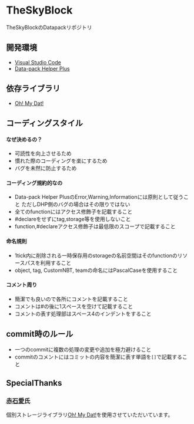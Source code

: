 # TheSkyBlock
TheSkyBlockのDatapackリポジトリ


## 開発環境
* [Visual Studio Code](https://azure.microsoft.com/ja-jp/products/visual-studio-code/)
* [Data-pack Helper Plus](https://github.com/SPGoding/datapack-language-server)


## 依存ライブラリ
* [Oh! My Dat!](https://github.com/Ai-Akaishi/OhMyDat)


## コーディングスタイル
#### なぜ決めるの？
* 可読性を向上させるため
* 慣れた際のコーディングを楽にするため
* バグを未然に防止するため

#### コーディング規約的なの
* Data-pack Helper PlusのError,Warning,Informationには原則として従うこと ただしDHP側のバグの場合はその限りではない
* 全てのfunctionにはアクセス修飾子を記載すること
* #declareをせずにtag,storage等を使用しないこと
* function,#declareアクセス修飾子は最低限のスコープで記載すること

#### 命名規則
* 1tick内に削除される一時保存用のstorageの名前空間はそのfunctionのリソースパスを利用すること
* object, tag, CustomNBT, teamの命名にはPascalCaseを使用すること

#### コメント周り
* 簡潔でも良いので各所にコメントを記載すること
* コメントは#の後に1スペースを空けて記載すること
* コメントの表す処理部はスペース4のインデントをすること

## commit時のルール
* 一つのcommitに複数の処理の変更や追加を極力避けること
* commitのコメントにはコミットの内容を簡潔に表す単語を`[]`で記載すること

## SpecialThanks
### [赤石愛](https://twitter.com/AiAkaishi)氏
個別ストレージライブラリ[Oh! My Dat!](https://github.com/Ai-Akaishi/OhMyDat)を使用させていただいています。